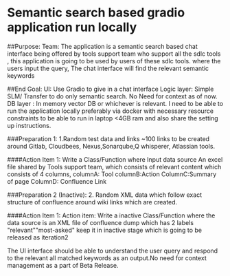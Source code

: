 # Semantic search based gradio application run locally
##Purpose: 
Team: The application is a semantic search based chat interface  being offered by tools support team who support all the sdlc tools , this application is going to be used by users of these sdlc tools. where the users input the query, The chat interface will find the relevant semantic keywords


##End Goal: 
UI: Use Gradio to give in a chat interface
Logic layer: Simple SLM/ Transfer to do only semantic search. No Need for context as of now. 
DB layer : In memory vector DB or whichever is relevant. 
I need to be able to run the application locally preferably via docker with necessary resource constraints to be able to run in laptop <4GB ram and also share the setting up instructions.

###Preparation 1:
1.Random test data and links ~100 links to be created around Gitlab, Cloudbees, Nexus,Sonarqube,Q whisperer, Atlassian tools.

####Action Item 1: 
Write a Class/Function where Input data source An excel file shared by Tools support team, which consists of  relevant content  which consists of 4 columns, 
columnA: Tool
columnB:Action
ColumnC:Summary of page
ColumnD: Confluence Link



###Preparation 2 (Inactive): 
2. Random XML data which follow exact structure of confluence around wiki links which are created.


####Action Item 1:
Action item: Write a inactive  Class/Function where the data source is an XML file of confluence dump  which has 2 labels "relevant""most-asked" keep it in inactive stage which is going to be released as iteration2


The UI interface should be able to understand the user query and respond to the relevant all matched keywords as an output.No need for context management as a part of Beta Release.

